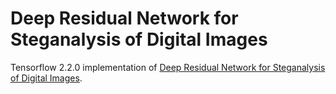 # Deep Residual Network for Steganalysis of Digital Images

Tensorflow 2.2.0 implementation of [Deep Residual Network for
Steganalysis of Digital Images](http://www.ws.binghamton.edu/fridrich/Research/SRNet.pdf).